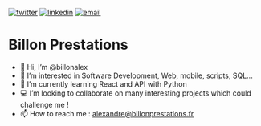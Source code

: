 [![twitter](https://img.shields.io/badge/twitter--lightgrey?style=social&logo=twitter)](https://twitter.com/AlexandreBill)
[![linkedin](https://img.shields.io/badge/linkedin--lightgrey?style=social&logo=linkedin)](https://www.linkedin.com/in/alexandrebillon/)
[![email](https://img.shields.io/badge/email--lightgrey?style=social&logo=gmail)](mailto:alexandre@billonprestations.fr)

# Billon Prestations

- 👋 Hi, I’m @billonalex
- 👀 I’m interested in Software Development, Web, mobile, scripts, SQL...
- 🌱 I’m currently learning React and API with Python
- 💻 I’m looking to collaborate on many interesting projects which could challenge me !
- 📫 How to reach me : alexandre@billonprestations.fr
